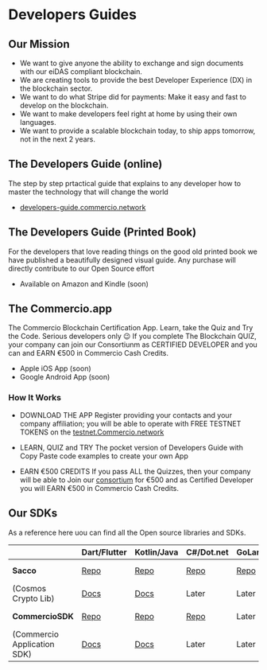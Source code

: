 # Developers Guides

## Our Mission
* We want to give anyone the ability to exchange and sign documents with our eiDAS compliant blockchain.
* We are creating tools to provide the best Developer Experience (DX) in the blockchain sector.
* We want to do what Stripe did for payments: Make it easy and fast to develop on the blockchain.  
* We want to make developers feel right at home by using their own languages. 
* We want to provide a scalable blockchain today, to ship apps tomorrow, not in the next 2 years.

## The Developers Guide (online)
The step by step prtactical guide that explains to any developer how to master the technology that will change the world

* [developers-guide.commercio.network](https://developers-guide.commercio.network)


## The Developers Guide (Printed Book)
For the developers that love reading things on the good old printed book we have published a beautifully designed visual guide. Any purchase will directly contribute to our Open Source effort 

* Available on Amazon and Kindle (soon)

## The Commercio.app
The Commercio Blockchain Certification App.  Learn, take the Quiz and Try the Code. Serious developers only 😉
If you complete The Blockchain QUIZ, your company can join our Consortiunm as CERTIFIED DEVELOPER and you can and EARN €500 in Commercio Cash Credits.

* Apple iOS App (soon)
* Google Android App (soon)

### How It Works

* DOWNLOAD THE APP Register providing your contacts and your company affiliation; you will be able to operate with FREE TESTNET TOKENS on the [testnet.Commercio.network](https://testnet.Commercio.network)

* LEARN, QUIZ and TRY  The pocket version of Developers Guide with Copy Paste code examples to create your own App

* EARN €500 CREDITS If you pass ALL the Quizzes, then your company will be able to Join our [consortium](https://commercioconsortium.org) for €500 and as Certified Developer you will EARN €500 in Commercio Cash Credits.


## Our SDKs 

As a reference here uou can find all the Open source libraries and SDKs.

|  | Dart/Flutter | Kotlin/Java | C#/Dot.net | GoLang | C++ | Python | Rust |
| ------ | ------ | ------ | ------ | ------ | ------ | ------ | ------ |
| **Sacco**  | [Repo](https://github.com/commercionetwork/sacco.dart) | [Repo](https://github.com/commercionetwork/sacco.kt) | [Repo](https://github.com/commercionetwork/sacco.cs) |  [Repo](https://github.com/commercionetwork/sacco.go) | Help us | Help us | Help us |
| (Cosmos Crypto Lib) | [Docs](https://pub.dev/documentation/sacco/latest/) | [Docs](https://github.com/commercionetwork/sacco.dart/blob/master/example/example.dart) | Later | Later | Help us | Help us | Help us |
| **CommercioSDK**  | [Repo](https://github.com/commercionetwork/commercio-sdk.dart) | [Repo](https://github.com/commercionetwork/commercio-sdk.kt) | [Repo](https://github.com/commercionetwork/commercio-sdk.cs) | Later | Help us | Help us | Help us | 
| (Commercio Application SDK) | [Docs](https://dart.sdk.docs.commercio.network) | [Docs](https://github.com/commercionetwork/commercio-sdk.kt/blob/master/src/test/kotlin/network/commercio/sdk/Examples.kt) | Later | Later | Help us | Help us | Help us |


